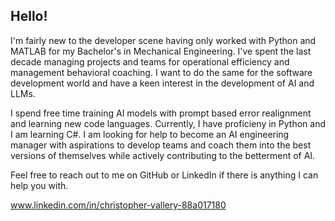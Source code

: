 ## Hello! 

I'm fairly new to the developer scene having only worked with Python and MATLAB for my Bachelor's in Mechanical Engineering.
I've spent the last decade managing projects and teams for operational efficiency and management behavioral coaching.
I want to do the same for the software development world and have a keen interest in the development of AI and LLMs. 

I spend free time training AI models with prompt based error realignment and learning new code languages. Currently, I have proficieny in Python and I am learning C#.
I am looking for help to become an AI engineering manager with aspirations to develop teams and coach them into the best versions of themselves while actively contributing to the betterment of AI.

Feel free to reach out to me on GitHub or LinkedIn if there is anything I can help you with.

www.linkedin.com/in/christopher-vallery-88a017180

<!--
**valeinherjar/valeinherjar** is a ✨ _special_ ✨ repository because its `README.md` (this file) appears on your GitHub profile.

Here are some ideas to get you started:

- 🔭 I’m currently working on ...
- 🌱 I’m currently learning ...
- 👯 I’m looking to collaborate on ...
- 🤔 I’m looking for help with ...
- 💬 Ask me about ...
- 📫 How to reach me: ...
- 😄 Pronouns: ...
- ⚡ Fun fact: ...
-->
